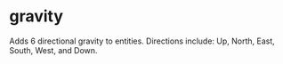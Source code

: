 # gravity
Adds 6 directional gravity to entities. 
Directions include: Up, North, East, South, West, and Down.
